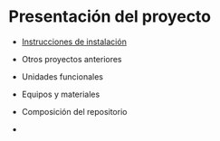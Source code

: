# Presentación del proyecto

- [Instrucciones de instalación](https://github.com/Miguel-LA/TFM_MiguelLerinAlonso/wiki/Instalacion_repo)

- Otros proyectos anteriores 
- Unidades funcionales
- Equipos y materiales
- Composición del repositorio
- 